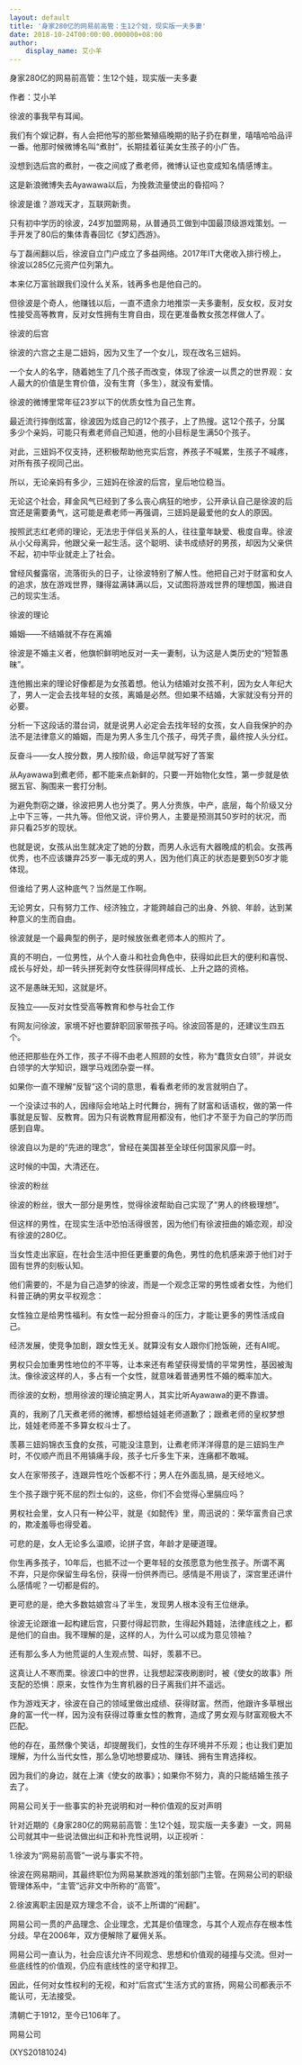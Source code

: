 ```yaml
---
layout: default
title: '身家280亿的网易前高管：生12个娃，现实版一夫多妻'
date: 2018-10-24T00:00:00.000000+08:00
author:
    display_name: 艾小羊
---
```


身家280亿的网易前高管：生12个娃，现实版一夫多妻

作者：艾小羊

徐波的事我早有耳闻。

我们有个娱记群，有人会把他写的那些繁殖癌晚期的贴子扔在群里，嘻嘻哈哈品评一番。他那时候微博名叫“煮肘”，长期挂着征美女生孩子的小广告。

没想到选后宫的煮肘，一夜之间成了煮老师，微博认证也变成知名情感博主。

这是新浪微博失去Ayawawa以后，为挽救流量使出的昏招吗？

徐波是谁？游戏天才，互联网新贵。

只有初中学历的徐波，24岁加盟网易，从普通员工做到中国最顶级游戏策划。一手开发了80后的集体青春回忆《梦幻西游》。

与丁磊闹翻以后，徐波自立门户成立了多益网络。2017年IT大佬收入排行榜上，徐波以285亿元资产位列第九。

本来亿万富翁跟我们没什么关系，钱再多也是他自己的。

但徐波是个奇人，他赚钱以后，一直不遗余力地推崇一夫多妻制，反女权，反对女性接受高等教育，反对女性拥有生育自由，现在更准备教女孩怎样做人了。

徐波的后宫

徐波的六宫之主是二妞妈，因为又生了一个女儿，现在改名三妞妈。

一个女人的名字，随着她生了几个孩子而改变，体现了徐波一以贯之的世界观：女人最大的价值是生育价值，没有生育（多生），就没有爱情。

徐波的微博里常年征23岁以下的优质女性为自己生育。

最近流行摔倒炫富，徐波因为炫自己的12个孩子，上了热搜。这12个孩子，分属多少个亲妈，可能只有煮老师自己知道，他的小目标是生满50个孩子。

对此，三妞妈不仅支持，还积极帮助他充实后宫，养孩子不喊累，生孩子不喊疼，对所有孩子视同己出。

所以，无论亲妈有多少，三妞妈在徐波的后宫，皇后地位稳当。

无论这个社会，拜金风气已经到了多么丧心病狂的地步，公开承认自己是徐波的后宫还是需要勇气，这可能是煮老师一再强调，三妞妈是最爱他的女人的原因。

按照武志红老师的理论，无法忠于伴侣关系的人，往往童年缺爱、极度自卑。徐波从小父母离异，他跟父亲一起生活。这个聪明、读书成绩好的男孩，却因为父亲供不起，初中毕业就走上了社会。

曾经风餐露宿，流落街头的日子，让徐波特别了解人性。他把自己对于财富和女人的追求，放在游戏世界，赚得盆满钵满以后，又试图将游戏世界的理想国，搬进自己的现实生活。

徐波的理论

婚姻——不结婚就不存在离婚

徐波是不婚主义者，他旗帜鲜明地反对一夫一妻制，认为这是人类历史的“短暂愚昧”。

连他搬出来的理论好像都是为女孩着想。他认为结婚对女孩不利，因为女人年纪大了，男人一定会去找年轻的女孩，离婚是必然。但如果不结婚，大家就没有分开的必要。

分析一下这段话的潜台词，就是说男人必定会去找年轻的女孩，女人自我保护的办法不是法律意义的婚姻，而是为男人多生几个孩子，母凭子贵，最终按人头分红。

反奋斗——女人按分数，男人按阶级，命运早就写好了答案

从Ayawawa到煮老师，都不能来点新鲜的，只要一开始物化女性，第一步就是依据五官、胸围来一套打分制。

为避免剽窃之嫌，徐波把男人也分类了。男人分贵族，中产，底层，每个阶级又分上中下三等，一共九等。但他又说，评价男人，主要是预测其50岁时的状况，而非只看25岁的现状。

也就是说，女孩从出生就决定了她的分数，而男人永远有大器晚成的机会。女孩再优秀，也不应该嫌弃25岁一事无成的男人，因为他们真正的状态是要到50岁才能体现。

但谁给了男人这种底气？当然是工作啊。

无论男女，只有努力工作、经济独立，才能跨越自己的出身、外貌、年龄，达到某种意义的生而自由。

徐波就是一个最典型的例子，是时候放张煮老师本人的照片了。

真的不明白，一位男性，从个人奋斗和社会角色中，获得如此巨大的便利和喜悦、成长与好处，却一转头拼死剥夺女性获得同样成长、上升之路的资格。

这不是愚昧无知，这就是坏。

反独立——反对女性受高等教育和参与社会工作

有网友问徐波，家境不好也要辞职回家带孩子吗。徐波回答是的，还建议生四五个。

他还把那些在外工作，孩子不得不由老人照顾的女性，称为“蠢货女白领”，并说女白领学的大学知识，跟学马戏团杂耍一样。

如果你一直不理解“反智”这个词的意思，看看煮老师的发言就明白了。

一个没读过书的人，因缘际会地站上时代舞台，拥有了财富和话语权，做的第一件事就是反智、反教育。因为只有说教育屁用都没有，他们才不至于为自己的学历而感到自卑。

徐波自以为是的“先进的理念”，曾经在美国甚至全球任何国家风靡一时。

这时候的中国，大清还在。

徐波的粉丝

徐波的粉丝，很大一部分是男性，觉得徐波帮助自己实现了“男人的终极理想”。

但这样的男性，在现实生活中恐怕活得很苦，因为他们有徐波扭曲的婚恋观，却没有徐波的280亿。

当女性走出家庭，在社会生活中担任更重要的角色，男性的危机感来源于他们对于固有世界的刻板认知。

他们需要的，不是为自己造梦的徐波，而是一个观念正常的男性或者女性，为他们科普正确的男女平权观念：

女性独立是给男性福利。有女性一起分担奋斗的压力，才能让更多的男性活成自己。

经济发展，使竞争加剧，跟女性无关。就算没有女人跟你们抢饭碗，还有AI呢。

男权只会加重男性地位的不平等，让本来还有希望获得爱情的平常男性，基因被淘汰。像徐波这样的人，多占有一个女性，就意味着普通男性不婚的概率加大。

而徐波的女粉，想用徐波的理论搞定男人，其实比听Ayawawa的更不靠谱。

真的，我刷了几天煮老师的微博，都想给娃娃老师道歉了；跟煮老师的皇权梦想比，娃娃老师差不多算女权斗士了。

羡慕三妞妈锦衣玉食的女孩，可能没注意到，让煮老师洋洋得意的是三妞妈生产时，不仅顺产而且不用镇痛手段，孩子七斤多生下来，连痛都不敢喊。

女人在家带孩子，连跟异性吃个饭都不行；男人在外面乱搞，是天经地义。

生个孩子跟宁死不屈的烈士似的，这些，你们不会觉得心里膈应吗？

男权社会里，女人只有一种公平，就是《如懿传》里，周迅说的：荣华富贵自己求的，欺凌羞辱也得受着。

可悲的是，女人无论多么温顺，论拼子宫，年龄才是硬道理。

你生再多孩子，10年后，也抵不过一个更年轻的女孩愿意为他生孩子。所谓不离不弃，只是你保留生母名份，获得一份供养而已。感情是不用谈了，深宫里还讲什么感情呢？一切都是假的。

更可悲的是，绝大多数姑娘宫斗了半生，发现男人根本没有王位继承。

徐波无论跟谁一起构建后宫，只要付得起罚款，生得起外籍娃，法律底线之上，都是他们的自由。我不理解的是，这样的人，为什么可以成为意见领袖？

还有那么多人为他荒诞的人生观点赞、叫好，羡慕不已。

这真让人不寒而栗。徐波口中的世界，让我想起深夜刷剧时，被《使女的故事》所支配的恐惧：原来，女性作为生育机器的日子离我们并不遥远。

作为游戏天才，徐波在自己的领域里做出成绩、获得财富。然而，他跟许多草根出身的富一代一样，因为没有获得过尊重女性的教育，造成了男女观与财富观极大不匹配。

他的存在，虽然像个笑话，却提醒我们，女性的生存环境并不乐观；也让我们更加理解，为什么当代女性，那么急切地想要成功、赚钱、拥有生育选择权。

因为我们的身边，就在上演《使女的故事》；如果你不努力，真的只能结婚生孩子去了。

网易公司关于一些事实的补充说明和对一种价值观的反对声明

针对近期的《身家280亿的网易前高管：生12个娃，现实版一夫多妻》一文，网易公司就其中一些说法做出纠正和补充性说明，以正视听：

1.徐波为“网易前高管”一说与事实不符。

徐波在网易期间，其最终职位为网易某款游戏的策划部门主管。在网易公司的职级管理体系中，“主管”远非文中所称的“高管”。

2.徐波离职主因是双方理念不合，谈不上所谓的“闹翻”。

网易公司一贯的产品理念、企业理念，尤其是价值理念，与其个人观点存在根本性分歧。早在2006年，双方便解除了雇佣关系。

网易公司一直认为，社会应该允许不同观念、思想和价值观的碰撞与交流。但对一些底线性的价值观，仍应有底线性的坚守和捍卫。

因此，任何对女性权利的无视，和对“后宫式”生活方式的宣扬，网易公司都表示不能认可，无法接受。

清朝亡于1912，至今已106年了。

网易公司

(XYS20181024)

